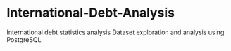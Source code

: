 # International-Debt-Analysis
International debt statistics analysis
Dataset exploration and analysis using PostgreSQL
